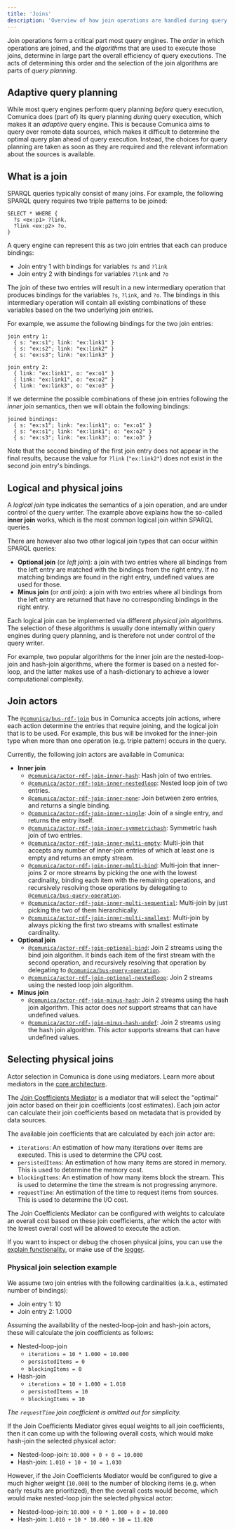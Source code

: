 ```yaml
---
title: 'Joins'
description: 'Overview of how join operations are handled during query planning'
---
```


Join operations form a critical part most query engines.
The _order_ in which operations are joined, and the _algorithms_ that are used to execute those joins,
determine in large part the overall efficiency of query executions.
The acts of determining this order and the selection of the join algorithms are parts of _query planning_.

## Adaptive query planning

While most query engines perform query planning _before_ query execution,
Comunica does (part of) its query planning _during_ query execution,
which makes it an _adaptive_ query engine.
This is because Comunica aims to query over remote data sources,
which makes it difficult to determine the optimal query plan ahead of query execution.
Instead, the choices for query planning are taken as soon as they are required
and the relevant information about the sources is available.

## What is a join

SPARQL queries typically consist of many joins.
For example, the following SPARQL query requires two triple patterns to be joined:

```text
SELECT * WHERE {
  ?s <ex:p1> ?link.
  ?link <ex:p2> ?o.
}
```

A query engine can represent this as two join entries that each can produce bindings:

- Join entry 1 with bindings for variables `?s` and `?link`
- Join entry 2 with bindings for variables `?link` and `?o`

The join of these two entries will result in a new intermediary operation that produces bindings for the variables `?s`, `?link`, and `?o`.
The bindings in this intermediary operation will contain all existing combinations of these variables based on the two underlying join entries. 

For example, we assume the following bindings for the two join entries:

```text
join entry 1:
  { s: "ex:s1"; link: "ex:link1" }
  { s: "ex:s2"; link: "ex:link2" }
  { s: "ex:s3"; link: "ex:link3" }

join entry 2:
  { link: "ex:link1", o: "ex:o1" }
  { link: "ex:link1", o: "ex:o2" }
  { link: "ex:link3", o: "ex:o3" }
```

If we determine the possible combinations of these join entries following the _inner join_ semantics,
then we will obtain the following bindings:

```text
joined bindings:
  { s: "ex:s1"; link: "ex:link1"; o: "ex:o1" }
  { s: "ex:s1"; link: "ex:link1"; o: "ex:o2" }
  { s: "ex:s3"; link: "ex:link3"; o: "ex:o3" }
```

Note that the second binding of the first join entry does not appear in the final results,
because the value for `?link` (`"ex:link2"`) does not exist in the second join entry's bindings.

## Logical and physical joins

A _logical join_ type indicates the semantics of a join operation,
and are under control of the query writer.
The example above explains how the so-called **inner join** works,
which is the most common logical join within SPARQL queries.

There are however also two other logical join types that can occur within SPARQL queries:

- **Optional join** (or _left join_): a join with two entries where all bindings from the left entry are matched with the bindings from the right entry. If no matching bindings are found in the right entry, undefined values are used for those.
- **Minus join** (or _anti join_): a join with two entries where all bindings from the left entry are returned that have no corresponding bindings in the right entry.

Each logical join can be implemented via different _physical join_ algorithms.
The selection of these algorithms is usually done internally within query engines during query planning,
and is therefore not under control of the query writer.

For example, two popular algorithms for the inner join are the nested-loop-join and hash-join algorithms,
where the former is based on a nested for-loop, and the latter makes use of a hash-dictionary to achieve a lower computational complexity.

## Join actors

The [`@comunica/bus-rdf-join`](https://github.com/comunica/comunica/tree/master/packages/bus-rdf-join) bus in Comunica accepts join actions,
where each action determine the entries that require joining, and the logical join that is to be used.
For example, this bus will be invoked for the inner-join type when more than one operation (e.g. triple pattern) occurs in the query.

Currently, the following join actors are available in Comunica:

- **Inner join**
  - [`@comunica/actor-rdf-join-inner-hash`](https://github.com/comunica/comunica/tree/master/packages/actor-rdf-join-inner-hash): Hash join of two entries.
  - [`@comunica/actor-rdf-join-inner-nestedloop`](https://github.com/comunica/comunica/tree/master/packages/actor-rdf-join-inner-nestedloop): Nested loop join of two entries.
  - [`@comunica/actor-rdf-join-inner-none`](https://github.com/comunica/comunica/tree/master/packages/actor-rdf-join-inner-none): Join between zero entries, and returns a single binding.
  - [`@comunica/actor-rdf-join-inner-single`](https://github.com/comunica/comunica/tree/master/packages/actor-rdf-join-inner-single): Join of a single entry, and returns the entry itself.
  - [`@comunica/actor-rdf-join-inner-symmetrichash`](https://github.com/comunica/comunica/tree/master/packages/actor-rdf-join-inner-symmetrichash): Symmetric hash join of two entries.
  - [`@comunica/actor-rdf-join-inner-multi-empty`](https://github.com/comunica/comunica/tree/master/packages/actor-rdf-join-inner-multi-empty): Multi-join that accepts any number of inner-join entries of which at least one is empty and returns an empty stream.
  - [`@comunica/actor-rdf-join-inner-multi-bind`](https://github.com/comunica/comunica/tree/master/packages/actor-rdf-join-inner-multi-bind): Multi-join that inner-joins 2 or more streams by picking the one with the lowest cardinality, binding each item with the remaining operations, and recursively resolving those operations by delegating to [`@comunica/bus-query-operation`](https://github.com/comunica/comunica/tree/master/packages/bus-query-operation).
  - [`@comunica/actor-rdf-join-inner-multi-sequential`](https://github.com/comunica/comunica/tree/master/packages/actor-rdf-join-inner-multi-sequential): Multi-join by just picking the two of them hierarchically.
  - [`@comunica/actor-rdf-join-inner-multi-smallest`](https://github.com/comunica/comunica/tree/master/packages/actor-rdf-join-inner-multi-smallest): Multi-join by always picking the first two streams with smallest estimate cardinality.
- **Optional join**
  - [`@comunica/actor-rdf-join-optional-bind`](https://github.com/comunica/comunica/tree/master/packages/actor-rdf-join-optional-bind): Join 2 streams using the bind join algorithm. It binds each item of the first stream with the second operation, and recursively resolving that operation by delegating to [`@comunica/bus-query-operation`](https://github.com/comunica/comunica/tree/master/packages/bus-query-operation).
  - [`@comunica/actor-rdf-join-optional-nestedloop`](https://github.com/comunica/comunica/tree/master/packages/actor-rdf-join-optional-nestedloop): Join 2 streams using the nested loop join algorithm.
- **Minus join**
  - [`@comunica/actor-rdf-join-minus-hash`](https://github.com/comunica/comunica/tree/master/packages/actor-rdf-join-minus-hash): Join 2 streams using the hash join algorithm. This actor does _not_ support streams that can have undefined values.
  - [`@comunica/actor-rdf-join-minus-hash-undef`](https://github.com/comunica/comunica/tree/master/packages/actor-rdf-join-minus-hash-undef): Join 2 streams using the hash join algorithm. This actor supports streams that can have undefined values.

## Selecting physical joins

<div class="note">
Actor selection in Comunica is done using mediators.
Learn more about mediators in the <a href="/docs/modify/advanced/architecture_core/">core architecture</a>.
</div>

The [Join Coefficients Mediator](https://github.com/comunica/comunica/tree/master/packages/mediator-join-coefficients-fixed) is a mediator that will select the "optimal" join actor based on their join coefficients (cost estimates).
Each join actor can calculate their join coefficients based on metadata that is provided by data sources.

The available join coefficients that are calculated by each join actor are:

- `iterations`: An estimation of how many iterations over items are executed. This is used to determine the CPU cost.
- `persistedItems`: An estimation of how many items are stored in memory. This is used to determine the memory cost.
- `blockingItems`: An estimation of how many items block the stream. This is used to determine the time the stream is not progressing anymore.
- `requestTime`: An estimation of the time to request items from sources. This is used to determine the I/O cost.

The Join Coefficients Mediator
can be configured with weights to calculate an overall cost based on these join coefficients,
after which the actor with the lowest overall cost will be allowed to execute the action.

<div class="note">
If you want to inspect or debug the chosen physical joins,
you can use the <a href="/docs/query/advanced/explain/">explain functionality</a>,
or make use of the <a href="/docs/query/advanced/logging/">logger</a>.
</div>

### Physical join selection example

We assume two join entries with the following cardinalities (a.k.a., estimated number of bindings):

- Join entry 1: 10
- Join entry 2: 1.000

Assuming the availability of the nested-loop-join and hash-join actors,
these will calculate the join coefficients as follows:

- Nested-loop-join
  - `iterations = 10 * 1.000 = 10.000`
  - `persistedItems = 0`
  - `blockingItems = 0`
- Hash-join
  - `iterations = 10 + 1.000 = 1.010`
  - `persistedItems = 10`
  - `blockingItems = 10`

_The `requestTime` join coefficient is omitted out for simplicity._

If the Join Coefficients Mediator gives equal weights to all join coefficients,
then it can come up with the following overall costs, which would make hash-join the selected physical actor:

- Nested-loop-join: `10.000 + 0 + 0 = 10.000`
- Hash-join: `1.010 + 10 + 10 = 1.030`

However, if the Join Coefficients Mediator would be configured to give a much higher weight (`10.000`)
to the number of blocking items (e.g. when early results are prioritized),
then the overall costs would become, which would make nested-loop join the selected physical actor:

- Nested-loop-join: `10.000 + 0 * 1.000 + 0 = 10.000`
- Hash-join: `1.010 + 10 * 10.000 + 10 = 11.020`
